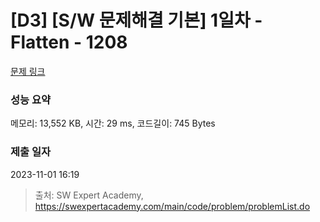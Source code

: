 # [D3] [S/W 문제해결 기본] 1일차 - Flatten - 1208 

[문제 링크](https://swexpertacademy.com/main/code/problem/problemDetail.do?contestProbId=AV139KOaABgCFAYh) 

### 성능 요약

메모리: 13,552 KB, 시간: 29 ms, 코드길이: 745 Bytes

### 제출 일자

2023-11-01 16:19



> 출처: SW Expert Academy, https://swexpertacademy.com/main/code/problem/problemList.do